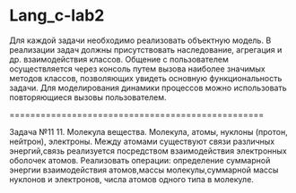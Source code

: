 # Lang_c-lab2

Для каждой задачи необходимо реализовать объектную модель.
В реализации задач должны присутствовать наследование, агрегация и др. взаимодействия классов.
Общение с пользователем осуществляется через консоль путем вызова наиболее значимых методов классов,
позволяющих увидеть основную функциональность задачи.
Для моделирования  динамики процессов можно использовать повторяющиеся вызовы пользователем.

=================================================

Задача №11
11.	Молекула вещества.
Молекула,  атомы,  нуклоны (протон, нейтрон), электроны.
Между атомами существуют связи различных энергий,связь реализуется посредством взаимодействия электронных оболочек атомов.
Реализовать операции:
определение суммарной энергии взаимодействия атомов,массы молекулы,суммарной массы нуклонов и электронов, числа атомов одного типа в молекуле.
